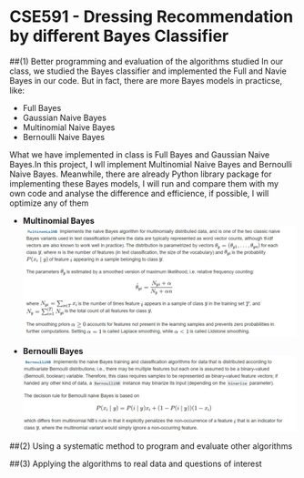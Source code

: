 # CSE591 - Dressing Recommendation by different Bayes Classifier

##(1) Better programming and evaluation of the algorithms studied
In our class, we studied the Bayes classifier and implemented the Full and Navie Bayes in our code.
But in fact, there are more Bayes models in practicse, like:
*	Full Bayes
*	Gaussian Naive Bayes
*	Multinomial Naive Bayes
*	Bernoulli Naive Bayes

What we have implemented in class is Full Bayes and Gaussian Naive Bayes.In this project, I wll implement Multinomial Naive Bayes and Bernoulli Naive Bayes.
Meanwhile, there are already Python library package for implementing these Bayes models, I will run and compare them with my own code and
analyse the difference and efficience, if possible, I will optimize any of them

* **Multinomial Bayes**
![alt text](https://github.com/Alex1888/CSE591-Project/blob/master/Pictures/multinomial1.PNG)

* **Bernoulli Bayes**
![alt text](https://github.com/Alex1888/CSE591-Project/blob/master/Pictures/Bernoulli1.PNG)

##(2) Using a systematic method to program and evaluate other algorithms

##(3) Applying the algorithms to real data and questions of interest
